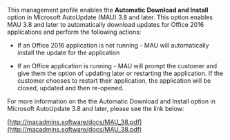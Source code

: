 This management profile enables the **Automatic Download and Install** option in Microsoft AutoUpdate (MAU) 3.8 and later. This option enables MAU 3.8 and later to automatically download updates for Office 2016 applications and perform the following actions:

* If an Office 2016 application is not running - MAU will automatically install the update for the application

* If an Office application is running - MAU will prompt the customer and give them the option of updating later or restarting the application. If the customer chooses to restart their application, the application will be closed, updated and then re-opened.

For more information on the the Automatic Download and Install option in Microsoft AutoUpdate 3.8 and later, please see the link below:

[http://macadmins.software/docs/MAU_38.pdf](http://macadmins.software/docs/MAU_38.pdf)


